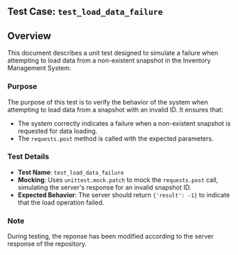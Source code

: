 ## Test Case: `test_load_data_failure`

## Overview

This document describes a unit test designed to simulate a failure when attempting to load data from a non-existent snapshot in the Inventory Management System. 

### Purpose

The purpose of this test is to verify the behavior of the system when attempting to load data from a snapshot with an invalid ID. It ensures that:
- The system correctly indicates a failure when a non-existent snapshot is requested for data loading.
- The `requests.post` method is called with the expected parameters.

### Test Details

- **Test Name**: `test_load_data_failure`
- **Mocking**: Uses `unittest.mock.patch` to mock the `requests.post` call, simulating the server's response for an invalid snapshot ID.
- **Expected Behavior**: The server should return `{'result': -1}` to indicate that the load operation failed.

### Note
During testing, the reponse has been modified according to the server response of the repository.
